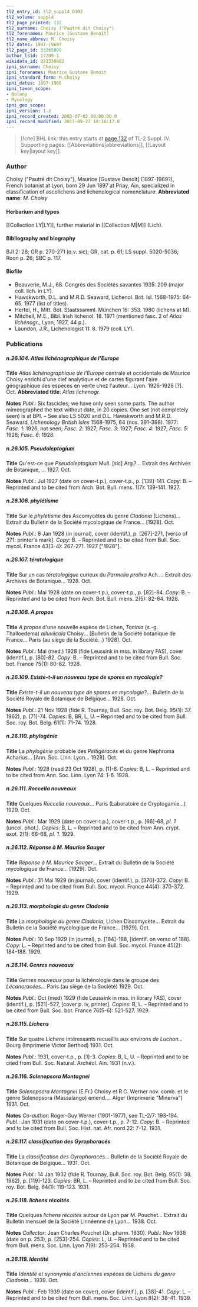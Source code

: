 ```yaml
---
tl2_entry_id: tl2_suppl4_0103
tl2_volume: suppl4
tl2_page_printed: 132
tl2_surname: Choisy ("Pautré dit Choisy")
tl2_forenames: Maurice [Gustave Benoît]
tl2_name_abbrev: M. Choisy
tl2_dates: 1897-1969?
tl2_page_id: 33265809
author_lsid: 17209-1
wikidata_id: Q21338802
ipni_surname: Choisy
ipni_forenames: Maurice Gustave Benoit
ipni_standard_form: M.Choisy
ipni_dates: 1897-1966
ipni_taxon_scope: 
- Botany
- Mycology
ipni_geo_scope: 
ipni_version: 1.2
ipni_record_created: 2003-07-02 00:00:00.0
ipni_record_modified: 2017-09-27 10:16:17.0
---
```



> [!cite] BHL link: this entry starts at [page 132](https://www.biodiversitylibrary.org/page/33265809) of TL-2 Suppl. IV.
> Supporting pages: [[Abbreviations|abbreviations]], [[Layout key|layout key]].

### Author

Choisy ("Pautré dit Choisy"), Maurice \[Gustave Benoît\] (1897-1969?), French botanist at Lyon, born 29 Jun 1897 at Priay, Ain, specialized in classification of ascolichens and lichenological nomenclature. 
**Abbreviated name**: *M. Choisy*

#### Herbarium and types

[[Collection LY|LY]], further material in [[Collection M|M]] (Lich).

#### Bibliography and biography

BJI 2: 28; GR p. 270-271 (q.v. sic); GR, cat. p. 61; LS suppl. 5020-5036; Roon p. 26; SBC p. 117.

#### Biofile

- Beauverie, M.J., 68. Congrès des Sociétés savantes 1935: 209 (major coll. lich. in LY).
- Hawskworth, D.L. and M.R.D. Seaward, Lichenol. Brit. Isl. 1568-1975: 64-65. 1977 (list of titles).
- Hertel, H., Mitt. Bot. Staatssamml. München 16: 353. 1980 (lichens at M).
- Mitchell, M.E., Bibl. Irish lichenol. 18. 1971 (mentioned fasc. 2 of *Atlas lichénogr*., Lyon, 1927, 44 p.).
- Laundon, J.R., Lichenologist 11: 8. 1979 (coll. LY).

### Publications

##### n.26.104. Atlas lichénographique de l'Europe

**Title**
*Atlas lichénographique de l'Europe* centrale et occidentale de Maurice Choisy enrichi d'une clef analytique et de cartes figurant l'aire géographique des espèces en vente chez l'auteur... Lyon. 1926-1928 \[?\]. Oct.
**Abbreviated title**: *Atlas lichenogr.*

**Notes**
*Publ*.: Six fascicles; we have only seen some parts. The author mimeographed the text without date, in 20 copies. One set (not completely seen) is at BPI. – See also LS 5020 and D.L. Hawskworth and M.R.D. Seaward, *Lichenology British Isles* 1568-1975, 64 (nos. 391-398). 1977: *Fasc. 1*: 1926, not seen; *Fasc. 2*: 1927; *Fasc. 3*: 1927; *Fasc. 4*: 1927; *Fasc. 5*: 1928; *Fasc. 6*: 1928.

##### n.26.105. Pseudoleptogium

**Title**
Qu'est-ce que *Pseudoleptogium* Mull. \[sic\] Arg.?... Extrait des Archives de Botanique, ... 1927. Oct.

**Notes**
*Publ*.: Jul 1927 (date on cover-t.p.), cover-t.p., p. \[139\]-141. *Copy*: B. – Reprinted and to be cited from Arch. Bot. Bull. mens. 1(7): 139-141. 1927.

##### n.26.106. phylétisme

**Title**
Sur le *phylétisme* des Ascomycètes du genre *Cladonia* (Lichens)... Extrait du Bulletin de la Société mycologique de France... \[1928\]. Oct.

**Notes**
*Publ*.: 8 Jan 1928 (in journal), cover (identif.), p. \[267\]-271, \[verso of 271: printer's mark\].
*Copy*: B. – Reprinted and to be cited from Bull. Soc. mycol. France 43(3-4): 267-271. 1927 \["1928"\].

##### n.26.107. tératologique

**Title**
Sur un cas *tératologique* curieux du *Parmelia prolixa* Ach.... Extrait des Archives de Botanique... 1928. Oct.

**Notes**
*Publ*.: Mai 1928 (date on cover-t.p.), cover-t.p., p. \[82\]-84. *Copy*: B. – Reprinted and to be cited from Arch. Bot. Bull. mens. 2(5): 82-84. 1928.

##### n.26.108. A propos

**Title**
*A propos* d'une nouvelle espèce de Lichen, *Toninia* (s.-g. Thalloedema) *alluviicola* Choisy... \[Bulletin de la Société botanique de France... Paris (au siège de la Société...) 1928\]. Oct.

**Notes**
*Publ*.: Mai (med.) 1928 (fide Leussink in mss. in library FAS), cover (identif.), p. \[80\]-82.
*Copy*: B. – Reprinted and to be cited from Bull. Soc. bot. France 75(1): 80-82. 1928.

##### n.26.109. Existe-t-il un nouveau type de spores en mycologie?

**Title**
*Existe-t-il un nouveau type de spores en mycologie?*... Bulletin de la Société Royale de Botanique de Belgique... 1928. Oct.

**Notes**
*Publ*.: 21 Nov 1928 (fide R. Tournay, Bull. Soc. roy. Bot. Belg. 95(1): 37. 1962), p. \[71\]-74.
*Copies*: B, BR, L, U. – Reprinted and to be cited from Bull. Soc. roy. Bot. Belg. 61(1): 71-74. 1928.

##### n.26.110. phylogénie

**Title**
La *phylogénie* probable des *Peltigéracés* et du genre Nephroma Acharius... \[Ann. Soc. Linn. Lyon... 1928\]. Oct.

**Notes**
*Publ*.: 1928 (read 23 Oct 1928), p. \[1\]-6. *Copies*: B, L. – Reprinted and to be cited from Ann. Soc. Linn. Lyon 74: 1-6. 1928.

##### n.26.111. Roccella nouveaux

**Title**
Quelques *Roccella nouveaux*... Paris (Laboratoire de Cryptogamie...) 1929. Oct.

**Notes**
*Publ*.: Mar 1929 (date on cover-t.p.), cover-t.p., p. \[66\]-68, *pl. 1* (uncol. phot.). *Copies*: B, L. – Reprinted and to be cited from Ann. crypt. exot. 2(1): 66-68, *pl. 1.* 1929.

##### n.26.112. Réponse à M. Maurice Sauger

**Title**
*Réponse à M. Maurice Sauger*... Extrait du Bulletin de la Société mycologique de France... \[1929\]. Oct.

**Notes**
*Publ*.: 31 Mai 1929 (in journal), cover (identif.), p. \[370\]-372. *Copy*: B. – Reprinted and to be cited from Bull. Soc. mycol. France 44(4): 370-372. 1929.

##### n.26.113. morphologie du genre Cladonia

**Title**
La *morphologie du genre Cladonia*, Lichen Discomycète... Extrait du Bulletin de la Société mycologique de France... \[1929\]. Oct.

**Notes**
*Publ*.: 10 Sep 1929 (in journal), p. \[184\]-188, \[identif. on verso of 188\]. *Copy*: L. – Reprinted and to be cited from Bull. Soc. mycol. France 45(2): 184-188. 1929.

##### n.26.114. Genres nouveaux

**Title**
*Genres nouveaux* pour la lichénologie dans le groupe des *Lécanoracées*... Paris (au siège de la Société) 1929. Oct.

**Notes**
*Publ*.: Oct (med) 1929 (fide Leussink in mss. in library FAS), cover (identif.), p. \[521\]-527, \[cover p. iv, printer\]. *Copies*: B, L. – Reprinted and to be cited from Bull. Soc. bot. France 76(5-6): 521-527. 1929.

##### n.26.115. Lichens

**Title**
Sur quatre *Lichens* intéressants recueillis aux environs *de Luchon*... Bourg (Imprimerie Victor Berthod) 1931. Oct.

**Notes**
*Publ*.: 1931, cover-t.p., p. \[1\]-3. *Copies*: B, L, U. – Reprinted and to be cited from Bull. Soc. Natural. Archéol. Ain. 1931 (n.v.).

##### n.26.116. Solenopsora Montagnei

**Title**
*Solenopsora Montagnei* (E.Fr.) Choisy et R.C. Werner nov. comb. et le genre Solenopsora (Massalango) emend.... Alger (Imprimerie "Minerva") 1931. Oct.

**Notes**
*Co-author*: Roger-Guy Werner (1901-1977), see TL-2/7: 193-194.
*Publ*.: Jan 1931 (date on cover-t.p.), cover-t.p., p. 7-12. *Copy*: B. – Reprinted and to be cited from Bull. Soc. Hist. nat. Afr. nord 22: 7-12. 1931.

##### n.26.117. classification des Gyrophoracés

**Title**
La *classification des Gyrophoracés*... Bulletin de la Société Royale de Botanique de Belgique... 1931. Oct.

**Notes**
*Publ*.: 14 Jan 1932 (fide R. Tournay, Bull. Soc. roy. Bot. Belg. 95(1): 38. 1962), p. \[119\]-123.
*Copies*: BR, L. – Reprinted and to be cited from Bull. Soc. roy. Bot. Belg. 64(1): 119-123. 1931.

##### n.26.118. lichens récoltés

**Title**
Quelques *lichens récoltés* autour de Lyon par M. Pouchet... Extrait du Bulletin mensuel de la Société Linnéenne de Lyon... 1938. Oct.

**Notes**
*Collector*: Jean Charles Pouchet (Dr. pharm. 1930).
*Publ*.: Nov 1938 (date on p. 253), p. \[253\]-254. *Copies*: L, U. – Reprinted and to be cited from Bull. mens. Soc. Linn. Lyon 7(9): 253-254. 1938.

##### n.26.119. Identité

**Title**
*Identité* et synonymie *d'anciennes espèces* de Lichens *du genre Cladonia*... 1939. Oct.

**Notes**
*Publ*.: Feb 1939 (date on cover), cover (identif.), p. \[38\]-41. *Copy*: L. – Reprinted and to be cited from Bull. mens. Soc. Linn. Lyon 8(2): 38-41. 1939.

